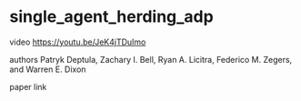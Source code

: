 # single_agent_herding_adp

video https://youtu.be/JeK4jTDuImo

authors Patryk Deptula, Zachary I. Bell, Ryan A. Licitra, Federico M. Zegers, and Warren E. Dixon

paper link 

